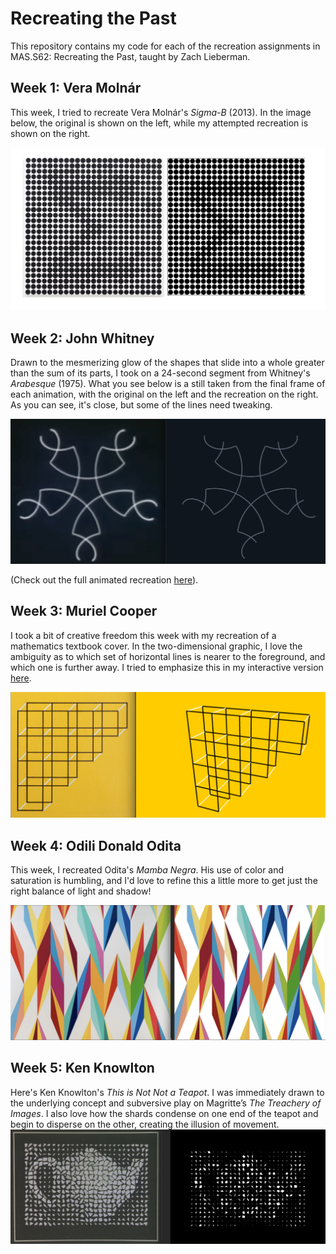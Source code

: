 # Recreating the Past
This repository contains my code for each of the recreation assignments in MAS.S62: Recreating the Past, taught by Zach Lieberman. 

## Week 1: Vera Molnár
This week, I tried to recreate Vera Molnár's *Sigma-B* (2013). In the image below, the original is shown on the left, while my attempted recreation is shown on the right. 

![A side-by-side of the original and recreated artworks](https://github.com/jessicashand/recreatingthepast/blob/main/recreations/molnar_sidebyside.png)

## Week 2: John Whitney
Drawn to the mesmerizing glow of the shapes that slide into a whole greater than the sum of its parts, I took on a 24-second segment from Whitney's *Arabesque* (1975). What you see below is a still taken from the final frame of each animation, with the original on the left and the recreation on the right. As you can see, it's close, but some of the lines need tweaking. 

![A side-by-side of the original and recreated artworks](https://github.com/jessicashand/recreatingthepast/blob/main/recreations/whitney_sidebyside.png)

(Check out the full animated recreation [here](https://github.com/jessicashand/recreatingthepast/blob/main/recreations/whitney_recreation.mov)).

## Week 3: Muriel Cooper
I took a bit of creative freedom this week with my recreation of a mathematics textbook cover. In the two-dimensional graphic, I love the ambiguity as to which set of horizontal lines is nearer to the foreground, and which one is further away. I tried to emphasize this in my interactive version [here](https://github.com/jessicashand/recreatingthepast/blob/main/recreations/3d.mov).

![A side-by-side of the original and recreated artworks](https://github.com/jessicashand/recreatingthepast/blob/main/recreations/cooper_sidebyside.png)

## Week 4: Odili Donald Odita
This week, I recreated Odita's _Mamba Negra_. His use of color and saturation is humbling, and I'd love to refine this a little more to get just the right balance of light and shadow! 

![A side-by-side of the original and recreated artworks](https://github.com/jessicashand/recreatingthepast/blob/main/recreations/odita_sidebyside.png)

## Week 5: Ken Knowlton
Here's Ken Knowlton's _This is Not Not a Teapot_. I was immediately drawn to the underlying concept and subversive play on Magritte’s _The Treachery of Images_. I also love how the shards condense on one end of the teapot and begin to disperse on the other, creating the illusion of movement. 
![A side-by-side of the original and recreated artworks](https://github.com/jessicashand/recreatingthepast/blob/main/recreations/knowlton_sidebyside.png)
